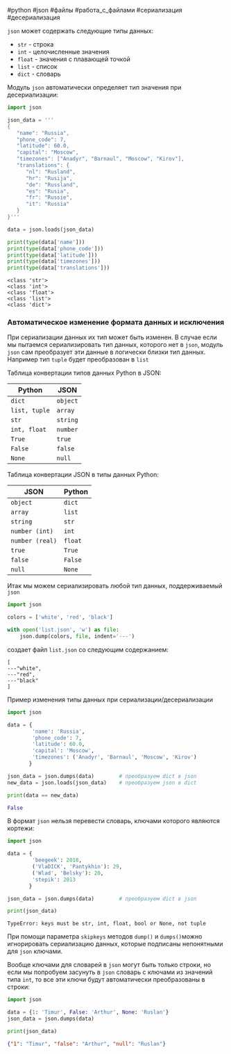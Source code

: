 #python #json #файлы #работа_с_файлами #сериализация #десериализация 


`json` может содержать следующие типы данных:
- `str` - строка
- `int` - целочисленные значения
- `float` - значения с плавающей точкой
- `list` - список
- `dict` - словарь

Модуль `json` автоматически определяет тип значения при десериализации:
```python
import json

json_data = '''
{
   "name": "Russia",
   "phone_code": 7,
   "latitude": 60.0,
   "capital": "Moscow",
   "timezones": ["Anadyr", "Barnaul", "Moscow", "Kirov"],
   "translations": {
      "nl": "Rusland",
      "hr": "Rusija",
      "de": "Russland",
      "es": "Rusia",
      "fr": "Russie",
      "it": "Russia"
   }
}'''

data = json.loads(json_data)

print(type(data['name']))
print(type(data['phone_code']))
print(type(data['latitude']))
print(type(data['timezones']))
print(type(data['translations']))
```
```
<class 'str'>
<class 'int'>
<class 'float'>
<class 'list'>
<class 'dict'>
```
### Автоматическое изменение формата данных и исключения
При сериализации данных их тип может быть изменен. В случае если мы пытаемся сериализировать тип данных, которого нет в `json`, модуль `json` сам преобразует эти данные в логически близки тип данных. Например тип `tuple` будет преобразован в `list`

Таблица конвертации типов данных Python в JSON:

|Python|JSON|
|---|---|
|`dict`|`object`|
|`list, tuple`|`array`|
|`str`|`string`|
|`int, float`|`number`|
|`True`|`true`|
|`False`|`false`|
|`None`|`null`|

Таблица конвертации JSON в типы данных Python:

| JSON            | Python  |
| --------------- | ------- |
| `object`        | `dict`  |
| `array`         | `list`  |
| `string`        | `str`   |
| `number (int)`  | `int`   |
| `number (real)` | `float` |
| `true`          | `True`  |
| `false`         | `False` |
| `null`          | `None`  |
Итак мы можем сериализировать любой тип данных, поддерживаемый `json`
```python
import json

colors = ['white', 'red', 'black']

with open('list.json', 'w') as file:
    json.dump(colors, file, indent='---')
```
создает файл `list.json` со следующим содержанием:
```
[
---"white",
---"red",
---"black"
]
```

Пример изменения типы данных при сериализации/десериализации
```python
import json

data = {
        'name': 'Russia', 
        'phone_code': 7,
        'latitude': 60.0,
        'capital': 'Moscow',
        'timezones': ('Anadyr', 'Barnaul', 'Moscow', 'Kirov')
       }

json_data = json.dumps(data)        # преобразуем dict в json
new_data = json.loads(json_data)    # преобразуем json в dict

print(data == new_data)
```
```python
False
```

В формат `json` нельзя перевести словарь, ключами которого являются кортежи:
```python
import json

data = {
        'beegeek': 2018,
        ('VlaDICK', 'Pantykhin'): 29,
        ('Wlad', 'Belsky'): 20,
        'stepik': 2013
       }

json_data = json.dumps(data)        # преобразуем dict в json

print(json_data)
```
```no-highlight
TypeError: keys must be str, int, float, bool or None, not tuple
```
При помощи параметра `skipkeys` методов `dump()` и `dumps()`можно игнорировать сериализацию данных, которые подписаны непонятными для `json` ключами.

Вообще ключами для словарей в `json` могут быть только строки, но если мы попробуем засунуть в `json` словарь с ключами из значений типа `int`, то все эти ключи будут автоматически преобразованы в строки:
```python
import json

data = {1: 'Timur', False: 'Arthur', None: 'Ruslan'}
json_data = json.dumps(data)

print(json_data)
```
```json
{"1": "Timur", "false": "Arthur", "null": "Ruslan"}
```